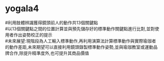 # yogala4
#利用肢體辨識獲得鏡頭前人的動作共13個關鍵點  
#以13個關鍵點之間的位置計算並與預先儲存好的標準動作關鍵點進行比對,並對使用者作出姿勢校正的提示  
#未來展望:現階段為人工輸入標準動作,再利用演算法計算標準動作與實際瑜珈者的動作差距,未來期望可以直接利用鏡頭錄製標準動作姿勢,並與瑜珈教室或運動品牌合作,除提升精準度外,也可提升其商品價值  
